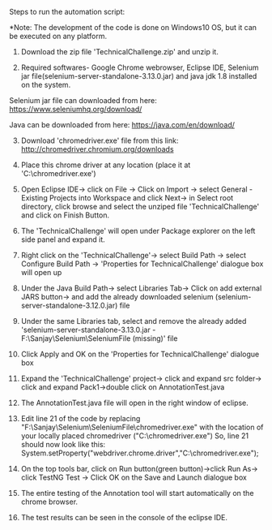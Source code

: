 Steps to run the automation script:

*Note: The development of the code is done on Windows10 OS, but it can be executed on any platform.

1. Download the zip file 'TechnicalChallenge.zip' and unzip it.

2. Required softwares- Google Chrome webrowser, Eclipse IDE, Selenium jar file(selenium-server-standalone-3.13.0.jar) and java jdk 1.8 installed on the system.

Selenium jar file can downloaded from here: https://www.seleniumhq.org/download/ 

Java can be downloaded from here: https://java.com/en/download/

3. Download 'chromedriver.exe' file from this link: http://chromedriver.chromium.org/downloads

4. Place this chrome driver at any location (place it at 'C:\chromedriver.exe')

5. Open Eclipse IDE-> click on File -> Click on Import -> select General - Existing Projects into Workspace and click Next-> in Select root directory, click browse and select the unziped file 'TechnicalChallenge' and click on Finish Button.

6. The 'TechnicalChallenge' will open under Package explorer on the left side panel and expand it.

7. Right click on the 'TechnicalChallenge'-> select Build Path -> select Configure Build Path -> 'Properties for TechnicalChallenge' dialogue box will open up

8. Under the Java Build Path-> select Libraries Tab-> Click on add external JARS button-> and add the already downloaded selenium (selenium-server-standalone-3.12.0.jar) file

9. Under the same Libraries tab, select and remove the already added 'selenium-server-standalone-3.13.0.jar - F:\Sanjay\Selenium\SeleniumFile (missing)' file

10. Click Apply and OK on the 'Properties for TechnicalChallenge' dialogue box

11. Expand the 'TechnicalChallenge' project-> click and expand src folder-> click and expand Pack1->double click on AnnotationTest.java

12. The AnnotationTest.java file will open in the right window of eclipse.

13. Edit line 21 of the code by replacing "F:\\Sanjay\\Selenium\\SeleniumFile\\chromedriver.exe" with the location of your locally placed chromedriver ("C:\\chromedriver.exe")
    So, line 21 should now look like this:  System.setProperty("webdriver.chrome.driver","C:\\chromedriver.exe");

14. On the top tools bar, click on Run button(green button)->click Run As-> click TestNG Test -> Click OK on the Save and Launch dialogue box

15. The entire testing of the Annotation tool will start automatically on the chrome browser.

16. The test results can be seen in the console of the eclipse IDE.

